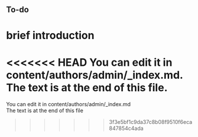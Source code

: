 ## To-do

# brief introduction
<<<<<<< HEAD
You can edit it in content/authors/admin/_index.md.
The text is at the end of this file.
=======
You can edit it in content/authors/admin/_index.md  
The text is at the end of this file
>>>>>>> 3f3e5bf1c9da37c8b08f9510f6eca847854c4ada
